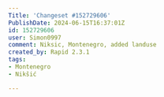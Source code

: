 ```yaml
---
Title: 'Changeset #152729606'
PublishDate: 2024-06-15T16:37:01Z
id: 152729606
user: Simon0997
comment: Niksic, Montenegro, added landuse
created_by: Rapid 2.3.1
tags:
- Montenegro
- Nikšić

---
```

